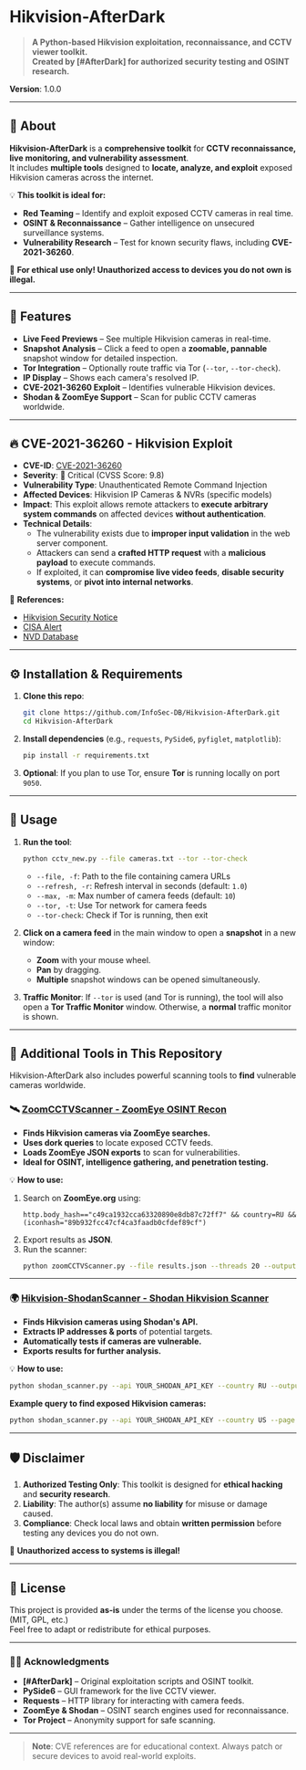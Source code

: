 ﻿# Hikvision-AfterDark

> **A Python-based Hikvision exploitation, reconnaissance, and CCTV viewer toolkit.**  
> **Created by [#AfterDark] for authorized security testing and OSINT research.**  

**Version**: 1.0.0  

---

## 🎯 About

**Hikvision-AfterDark** is a **comprehensive toolkit** for **CCTV reconnaissance, live monitoring, and vulnerability assessment**.  
It includes **multiple tools** designed to **locate, analyze, and exploit** exposed Hikvision cameras across the internet.  

💡 **This toolkit is ideal for:**  
- **Red Teaming** – Identify and exploit exposed CCTV cameras in real time.  
- **OSINT & Reconnaissance** – Gather intelligence on unsecured surveillance systems.  
- **Vulnerability Research** – Test for known security flaws, including **CVE-2021-36260**.  

🚨 **For ethical use only! Unauthorized access to devices you do not own is illegal.**  

---

## 🚀 Features

- **Live Feed Previews** – See multiple Hikvision cameras in real-time.  
- **Snapshot Analysis** – Click a feed to open a **zoomable, pannable** snapshot window for detailed inspection.  
- **Tor Integration** – Optionally route traffic via Tor (`--tor`, `--tor-check`).  
- **IP Display** – Shows each camera's resolved IP.  
- **CVE-2021-36260 Exploit** – Identifies vulnerable Hikvision devices.  
- **Shodan & ZoomEye Support** – Scan for public CCTV cameras worldwide.  

---

## 🔥 CVE-2021-36260 - Hikvision Exploit

- **CVE-ID**: [CVE-2021-36260](https://nvd.nist.gov/vuln/detail/CVE-2021-36260)  
- **Severity**: 🔴 Critical (CVSS Score: 9.8)  
- **Vulnerability Type**: Unauthenticated Remote Command Injection  
- **Affected Devices**: Hikvision IP Cameras & NVRs (specific models)  
- **Impact**: This exploit allows remote attackers to **execute arbitrary system commands** on affected devices **without authentication**.  
- **Technical Details**:  
  - The vulnerability exists due to **improper input validation** in the web server component.  
  - Attackers can send a **crafted HTTP request** with a **malicious payload** to execute commands.  
  - If exploited, it can **compromise live video feeds**, **disable security systems**, or **pivot into internal networks**.  

🔹 **References:**  
- [Hikvision Security Notice](https://www.hikvision.com/en/support/cybersecurity/security-advisory/security-notification-command-injection-vulnerability-in-some-hikvision-products/)  
- [CISA Alert](https://www.cisa.gov/news-events/alerts/2021/09/28/rce-vulnerability-hikvision-cameras-cve-2021-36260)  
- [NVD Database](https://nvd.nist.gov/vuln/detail/CVE-2021-36260)  

---

## ⚙️ Installation & Requirements

1. **Clone this repo**:  
   ```bash
   git clone https://github.com/InfoSec-DB/Hikvision-AfterDark.git
   cd Hikvision-AfterDark
   ```

2. **Install dependencies** (e.g., `requests`, `PySide6`, `pyfiglet`, `matplotlib`):  
   ```bash
   pip install -r requirements.txt
   ```

3. **Optional**: If you plan to use Tor, ensure **Tor** is running locally on port `9050`.

---

## 🚨 Usage

1. **Run the tool**:  
   ```bash
   python cctv_new.py --file cameras.txt --tor --tor-check
   ```
   - `--file, -f`: Path to the file containing camera URLs  
   - `--refresh, -r`: Refresh interval in seconds (default: `1.0`)  
   - `--max, -m`: Max number of camera feeds (default: `10`)  
   - `--tor, -t`: Use Tor network for camera feeds  
   - `--tor-check`: Check if Tor is running, then exit  

2. **Click on a camera feed** in the main window to open a **snapshot** in a new window:
   - **Zoom** with your mouse wheel.  
   - **Pan** by dragging.  
   - **Multiple** snapshot windows can be opened simultaneously.  

3. **Traffic Monitor**: If `--tor` is used (and Tor is running), the tool will also open a **Tor Traffic Monitor** window. Otherwise, a **normal** traffic monitor is shown.  

---

## 🔎 Additional Tools in This Repository

Hikvision-AfterDark also includes powerful scanning tools to **find** vulnerable cameras worldwide.

### 🛰️ [ZoomCCTVScanner - ZoomEye OSINT Recon](https://github.com/InfoSec-DB/Hikvision-AfterDark/tree/main/zoomCCTVScanner)

- **Finds Hikvision cameras via ZoomEye searches.**  
- **Uses dork queries** to locate exposed CCTV feeds.  
- **Loads ZoomEye JSON exports** to scan for vulnerabilities.  
- **Ideal for OSINT, intelligence gathering, and penetration testing.**  

💡 **How to use:**  
1. Search on **ZoomEye.org** using:  
   ```
   http.body_hash=="c49ca1932cca63320890e8db87c72ff7" && country=RU && (iconhash="89b932fcc47cf4ca3faadb0cfdef89cf")
   ```
2. Export results as **JSON**.  
3. Run the scanner:  
   ```bash
   python zoomCCTVScanner.py --file results.json --threads 20 --output vulnerable_cameras.txt
   ```

---

### 🌍 [Hikvision-ShodanScanner - Shodan Hikvision Scanner](https://github.com/InfoSec-DB/Hikvision-AfterDark/tree/main/Hikvision-ShodanScanner)

- **Finds Hikvision cameras using Shodan's API.**  
- **Extracts IP addresses & ports** of potential targets.  
- **Automatically tests if cameras are vulnerable.**  
- **Exports results for further analysis.**  

💡 **How to use:**  
```bash
python shodan_scanner.py --api YOUR_SHODAN_API_KEY --country RU --output results.txt --verbose
```

**Example query to find exposed Hikvision cameras:**  
```bash
python shodan_scanner.py --api YOUR_SHODAN_API_KEY --country US --page 2 --output vulnerable_cameras.txt
```

---

## 🛡️ Disclaimer

1. **Authorized Testing Only**: This toolkit is designed for **ethical hacking** and **security research**.  
2. **Liability**: The author(s) assume **no liability** for misuse or damage caused.  
3. **Compliance**: Check local laws and obtain **written permission** before testing any devices you do not own.  

🚨 **Unauthorized access to systems is illegal!**

---

## 📜 License

This project is provided **as-is** under the terms of the license you choose. (MIT, GPL, etc.)  
Feel free to adapt or redistribute for ethical purposes.

---

### 🏴‍☠️ Acknowledgments

- **[#AfterDark]** – Original exploitation scripts and OSINT toolkit.  
- **PySide6** – GUI framework for the live CCTV viewer.  
- **Requests** – HTTP library for interacting with camera feeds.  
- **ZoomEye & Shodan** – OSINT search engines used for reconnaissance.  
- **Tor Project** – Anonymity support for safe scanning.  

---

> **Note**: CVE references are for educational context. Always patch or secure devices to avoid real-world exploits.
